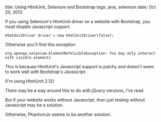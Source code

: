 title: Using HtmlUnit, Selenium and Bootstrap
tags: java, selenium
date: Oct 20, 2013

If you using Selenium's HtmlUnit driver on a website with Bootstrap, you must disable Javascript support.

    HtmlUnitDriver driver = new HtmlUnitDriver(false);
    
Otherwise you'll find this exception

    org.openqa.selenium.ElementNotVisibleException: You may only interact with visible elements
    
This is because HtmlUnit's Javascript support is patchy and doesn't seem to work well with Bootstrap's Javascript.

(I'm using HtmlUnit 2.12)

There may be a way around this to do with jQuery versions, I've read.

But if your website works without Javascript, then just testing without Javascript may be a solution.

Otherwise, PhantomJs seems to be another solution.
